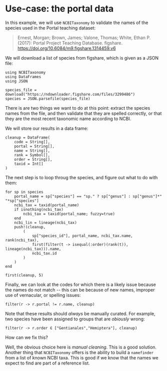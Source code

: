 # Use-case: the portal data

In this example, we will use `NCBITaxonomy` to validate the names of the species
used in the Portal teaching dataset:

> Ernest, Morgan; Brown, James; Valone, Thomas; White, Ethan P. (2017): Portal
> Project Teaching Database. figshare.
> https://doi.org/10.6084/m9.figshare.1314459.v6

We will download a list of species from figshare, which is given as a JSON file:

```@example portal
using NCBITaxonomy
using DataFrames
using JSON

species_file = download("https://ndownloader.figshare.com/files/3299486")
species = JSON.parsefile(species_file)
```

There is are two things we want to do at this point: extract the species names
from the file, and then validate that they are spelled correctly, or that they
are the most recent taxonomic name according to NCBI.

We will store our results in a data frame:

```@example portal
cleanup = DataFrame(
    code = String[],
    portal = String[],
    name = String[],
    rank = Symbol[],
    order = String[],
    taxid = Int[]
)
```

The next step is to loop throug the species, and figure out what to do with
them:

```@example portal
for sp in species
    portal_name = sp["species"] == "sp." ? sp["genus"] : sp["genus"]*" "*sp["species"]
    ncbi_tax = taxid(portal_name)
    if isnothing(ncbi_tax)
        ncbi_tax = taxid(portal_name; fuzzy=true)
    end
    ncbi_lin = lineage(ncbi_tax)
    push!(cleanup,
        (
            sp["species_id"], portal_name, ncbi_tax.name, rank(ncbi_tax),
            first(filter(t -> isequal(:order)(rank(t)), lineage(ncbi_tax))).name,
            ncbi_tax.id
        )
    )
end

first(cleanup, 5)
```

Finally, we can look at the codes for which there is a likely issue because the
names do not match -- this can be because of new names, improper use of
vernacular, or spelling issues:

```@example portal
filter(r -> r.portal != r.name, cleanup)
```

Note that these results should *always* be manually curated. For example, two
species have been assigned to groups that are *obiously* wrong:

```@example portal
filter(r -> r.order ∈ ["Gentianales","Hemiptera"], cleanup)
```

How can we fix this?

Well, the obvious choice here is *manual cleaning*. This is a good solution.
Another thing that `NCBITaxonomy` offers is the ability to build a `namefinder`
from a list of known NCBI taxa. This is good if we know that the names we expect
to find are part of a reference list.